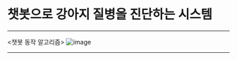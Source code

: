 # 챗봇으로 강아지 질병을 진단하는 시스템
*****
<챗봇 동작 알고리즘>
![image](https://user-images.githubusercontent.com/32058390/161625151-bcc20ca4-cd5a-4358-9f90-f30f078e9cbd.png)
*****
